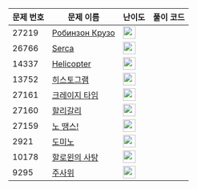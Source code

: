 | 문제 번호 | 문제 이름 | 난이도 | 풀이 코드 |
| --- | --- | --- | --- |
| 27219 | [Робинзон Крузо](https://www.acmicpc.net/problem/27219) | <img height="25px" width="25px=" src="https://static.solved.ac/tier_small/1.svg"/> |  |
| 26766 | [Serca](https://www.acmicpc.net/problem/26766) | <img height="25px" width="25px=" src="https://static.solved.ac/tier_small/1.svg"/> |  |
| 14337 | [Helicopter](https://www.acmicpc.net/problem/14337) | <img height="25px" width="25px=" src="https://static.solved.ac/tier_small/1.svg"/> |  |
| 13752 | [히스토그램](https://www.acmicpc.net/problem/13752) | <img height="25px" width="25px=" src="https://static.solved.ac/tier_small/3.svg"/> |  |
| 27161 | [크레이지 타임](https://www.acmicpc.net/problem/27161) | <img height="25px" width="25px=" src="https://static.solved.ac/tier_small/5.svg"/> |  |
| 27160 | [할리갈리](https://www.acmicpc.net/problem/27160) | <img height="25px" width="25px=" src="https://static.solved.ac/tier_small/4.svg"/> |  |
| 27159 | [노 땡스!](https://www.acmicpc.net/problem/27159) | <img height="25px" width="25px=" src="https://static.solved.ac/tier_small/3.svg"/> |  |
| 2921 | [도미노](https://www.acmicpc.net/problem/2921) | <img height="25px" width="25px=" src="https://static.solved.ac/tier_small/3.svg"/> |  |
| 10178 | [할로윈의 사탕](https://www.acmicpc.net/problem/10178) | <img height="25px" width="25px=" src="https://static.solved.ac/tier_small/3.svg"/> |  |
| 9295 | [주사위](https://www.acmicpc.net/problem/9295) | <img height="25px" width="25px=" src="https://static.solved.ac/tier_small/3.svg"/> |  |
